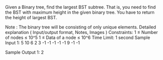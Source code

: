Given a Binary tree, find the largest BST subtree. That is, you need to find the BST with maximum height in the given binary tree. You have to return the height of largest BST.

Note :
The binary tree will be consisting of only unique elements.
Detailed explanation ( Input/output format, Notes, Images )
Constraints:
1 ≤ Number of nodes ≤ 10^5
1 ≤ Data of a node ≤ 10^6
Time Limit: 1 second
Sample Input 1:
5 10 6 2 3 -1 -1 -1 -1 -1 9 -1 -1

Sample Output 1:
2
